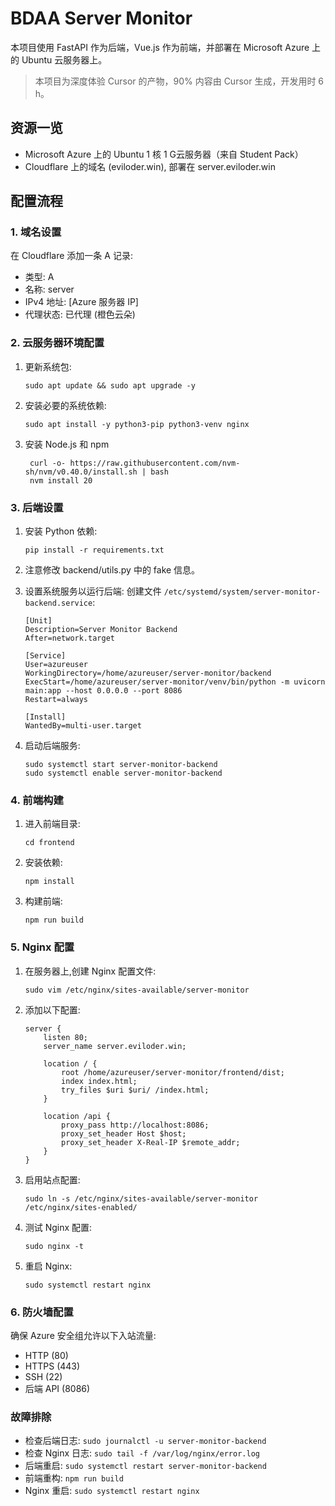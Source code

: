 # BDAA Server Monitor

本项目使用 FastAPI 作为后端，Vue.js 作为前端，并部署在 Microsoft Azure 上的 Ubuntu 云服务器上。

> 本项目为深度体验 Cursor 的产物，90% 内容由 Cursor 生成，开发用时 6 h。

## 资源一览

- Microsoft Azure 上的 Ubuntu 1 核 1 G云服务器（来自 Student Pack）
- Cloudflare 上的域名 (eviloder.win), 部署在 server.eviloder.win

## 配置流程

### 1. 域名设置

在 Cloudflare 添加一条 A 记录:
 - 类型: A
 - 名称: server
 - IPv4 地址: [Azure 服务器 IP]
 - 代理状态: 已代理 (橙色云朵)

### 2. 云服务器环境配置

1. 更新系统包:
   ```
   sudo apt update && sudo apt upgrade -y
   ```

2. 安装必要的系统依赖:
   ```
   sudo apt install -y python3-pip python3-venv nginx
   ```

3. 安装 Node.js 和 npm
   ```
    curl -o- https://raw.githubusercontent.com/nvm-sh/nvm/v0.40.0/install.sh | bash
    nvm install 20
   ```

### 3. 后端设置

1. 安装 Python 依赖:
   ```
   pip install -r requirements.txt
   ```

2. 注意修改 backend/utils.py 中的 fake 信息。

3. 设置系统服务以运行后端:
   创建文件 `/etc/systemd/system/server-monitor-backend.service`:
   ```
   [Unit]
   Description=Server Monitor Backend
   After=network.target

   [Service]
   User=azureuser
   WorkingDirectory=/home/azureuser/server-monitor/backend
   ExecStart=/home/azureuser/server-monitor/venv/bin/python -m uvicorn main:app --host 0.0.0.0 --port 8086
   Restart=always

   [Install]
   WantedBy=multi-user.target
   ```

4. 启动后端服务:
   ```
   sudo systemctl start server-monitor-backend
   sudo systemctl enable server-monitor-backend
   ```

### 4. 前端构建

1. 进入前端目录:
   ```
   cd frontend
   ```

2. 安装依赖:
   ```
   npm install
   ```

3. 构建前端:
   ```
   npm run build
   ```


### 5. Nginx 配置

1. 在服务器上,创建 Nginx 配置文件:
   ```
   sudo vim /etc/nginx/sites-available/server-monitor
   ```

2. 添加以下配置:
   ```nginx
   server {
       listen 80;
       server_name server.eviloder.win;

       location / {
           root /home/azureuser/server-monitor/frontend/dist;
           index index.html;
           try_files $uri $uri/ /index.html;
       }

       location /api {
           proxy_pass http://localhost:8086;
           proxy_set_header Host $host;
           proxy_set_header X-Real-IP $remote_addr;
       }
   }
   ```

3. 启用站点配置:
   ```
   sudo ln -s /etc/nginx/sites-available/server-monitor /etc/nginx/sites-enabled/
   ```

4. 测试 Nginx 配置:
   ```
   sudo nginx -t
   ```

5. 重启 Nginx:
   ```
   sudo systemctl restart nginx
   ```

### 6. 防火墙配置

确保 Azure 安全组允许以下入站流量:
- HTTP (80)
- HTTPS (443)
- SSH (22)
- 后端 API (8086)


### 故障排除

- 检查后端日志: `sudo journalctl -u server-monitor-backend`
- 检查 Nginx 日志: `sudo tail -f /var/log/nginx/error.log`
- 后端重启: `sudo systemctl restart server-monitor-backend`
- 前端重构: `npm run build`
- Nginx 重启: `sudo systemctl restart nginx`

